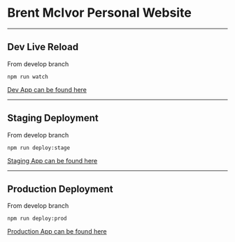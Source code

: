 # Brent McIvor Personal Website
----
## Dev Live Reload
From develop branch

    npm run watch
[Dev App can be found here](https://localhost:8080)

----
## Staging Deployment
From develop branch

    npm run deploy:stage

[Staging App can be found here](https://bm-personal-website-staging.herokuapp.com/)

----
## Production Deployment
From develop branch

    npm run deploy:prod

[Production App can be found here](http://www.brentmcivor.com/)
